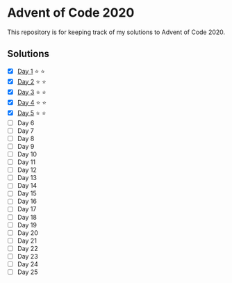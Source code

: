 # Advent of Code 2020
This repository is for keeping track of my solutions to Advent of Code 2020.

## Solutions
 - [x] [Day 1](01/day1.py) :star: :star:
 - [x] [Day 2](02/day2.py) :star: :star:
 - [x] [Day 3](03/day3.py) :star: :star:
 - [x] [Day 4](04/day4.py) :star: :star: 
 - [x] [Day 5](05/day5.py) :star: :star:
 - [ ] Day 6
 - [ ] Day 7
 - [ ] Day 8
 - [ ] Day 9
 - [ ] Day 10
 - [ ] Day 11
 - [ ] Day 12
 - [ ] Day 13
 - [ ] Day 14
 - [ ] Day 15
 - [ ] Day 16
 - [ ] Day 17
 - [ ] Day 18
 - [ ] Day 19
 - [ ] Day 20
 - [ ] Day 21
 - [ ] Day 22
 - [ ] Day 23
 - [ ] Day 24
 - [ ] Day 25
